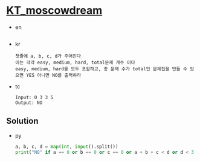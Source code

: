 # [KT_moscowdream](https://open.kattis.com/problems/moscowdream)

* en

  ```en

  ```

* kr

  ```kr
  첫줄에 a, b, c, d가 주어진다
  이는 각각 easy, medium, hard, total문제 개수 이다
  easy, medium, hard를 모두 포함하고, 총 문제 수가 total인 문제집을 만들 수 있으면 YES 아니면 NO를 출력하라
  ```

* tc

  ```tc
  Input: 0 3 3 5
  Output: NO
  ```

## Solution

* py

  ```py
  a, b, c, d = map(int, input().split())
  print("NO" if a == 0 or b == 0 or c == 0 or a + b + c < d or d < 3 else "YES)
  ```
